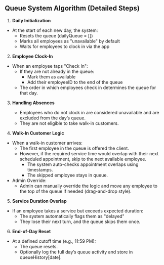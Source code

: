 ## Queue System Algorithm (Detailed Steps)

1. **Daily Initialization**
  - At the start of each new day, the system:
    - Resets the queue (dailyQueue = [])
    - Marks all employees as "unavailable" by default
    - Waits for employees to clock in via the app

2. **Employee Clock-In**
  - When an employee taps "Check In":
    - If they are not already in the queue:
        - Mark them as available
        - Add their employeeID to the end of the queue
    - The order in which employees check in determines the queue for that day.

3. **Handling Absences**
    - Employees who do not clock in are considered unavailable and are excluded from the day’s queue.
    - They are not eligible to take walk-in customers.

4. **Walk-In Customer Logic**
  - When a walk-in customer arrives:
    - The first employee in the queue is offered the client.
    - However, if the required service time would overlap with their next scheduled appointment, skip to the next available employee.
        - The system auto-checks appointment overlaps using timestamps.
        - The skipped employee stays in queue.
  - Admin Override:
    - Admin can manually override the logic and move any employee to the top of the queue if needed (drag-and-drop style).

5. **Service Duration Overlap**
  - If an employee takes a service but exceeds expected duration:
    - The system automatically flags them as "delayed"
    - They lose their next turn, and the queue skips them once.

6. **End-of-Day Reset**
  - At a defined cutoff time (e.g., 11:59 PM):
    - The queue resets.
    - Optionally log the full day’s queue activity and store in queueHistory[date].

